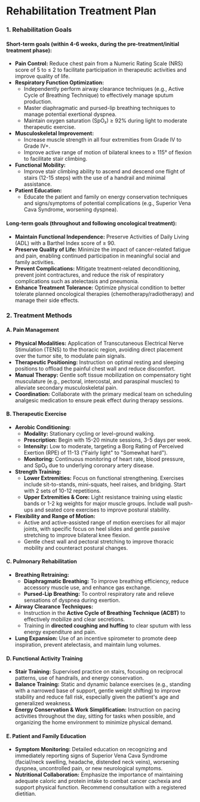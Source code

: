 # Rehabilitation Treatment Plan

### 1. Rehabilitation Goals

#### Short-term goals (within 4-6 weeks, during the pre-treatment/initial treatment phase):
*   **Pain Control:** Reduce chest pain from a Numeric Rating Scale (NRS) score of 5 to ≤ 2 to facilitate participation in therapeutic activities and improve quality of life.
*   **Respiratory Function Optimization:**
    *   Independently perform airway clearance techniques (e.g., Active Cycle of Breathing Technique) to effectively manage sputum production.
    *   Master diaphragmatic and pursed-lip breathing techniques to manage potential exertional dyspnea.
    *   Maintain oxygen saturation (SpO₂) ≥ 92% during light to moderate therapeutic exercise.
*   **Musculoskeletal Improvement:**
    *   Increase muscle strength in all four extremities from Grade IV to Grade IV+.
    *   Improve active range of motion of bilateral knees to ≥ 115° of flexion to facilitate stair climbing.
*   **Functional Mobility:**
    *   Improve stair climbing ability to ascend and descend one flight of stairs (12-15 steps) with the use of a handrail and minimal assistance.
*   **Patient Education:**
    *   Educate the patient and family on energy conservation techniques and signs/symptoms of potential complications (e.g., Superior Vena Cava Syndrome, worsening dyspnea).

#### Long-term goals (throughout and following oncological treatment):
*   **Maintain Functional Independence:** Preserve Activities of Daily Living (ADL) with a Barthel Index score of ≥ 90.
*   **Preserve Quality of Life:** Minimize the impact of cancer-related fatigue and pain, enabling continued participation in meaningful social and family activities.
*   **Prevent Complications:** Mitigate treatment-related deconditioning, prevent joint contractures, and reduce the risk of respiratory complications such as atelectasis and pneumonia.
*   **Enhance Treatment Tolerance:** Optimize physical condition to better tolerate planned oncological therapies (chemotherapy/radiotherapy) and manage their side effects.

### 2. Treatment Methods

#### A. Pain Management
*   **Physical Modalities:** Application of Transcutaneous Electrical Nerve Stimulation (TENS) to the thoracic region, avoiding direct placement over the tumor site, to modulate pain signals.
*   **Therapeutic Positioning:** Instruction on optimal resting and sleeping positions to offload the painful chest wall and reduce discomfort.
*   **Manual Therapy:** Gentle soft tissue mobilization on compensatory tight musculature (e.g., pectoral, intercostal, and paraspinal muscles) to alleviate secondary musculoskeletal pain.
*   **Coordination:** Collaborate with the primary medical team on scheduling analgesic medication to ensure peak effect during therapy sessions.

#### B. Therapeutic Exercise
*   **Aerobic Conditioning:**
    *   **Modality:** Stationary cycling or level-ground walking.
    *   **Prescription:** Begin with 15-20 minute sessions, 3-5 days per week.
    *   **Intensity:** Low to moderate, targeting a Borg Rating of Perceived Exertion (RPE) of 11-13 ("Fairly light" to "Somewhat hard").
    *   **Monitoring:** Continuous monitoring of heart rate, blood pressure, and SpO₂ due to underlying coronary artery disease.
*   **Strength Training:**
    *   **Lower Extremities:** Focus on functional strengthening. Exercises include sit-to-stands, mini-squats, heel raises, and bridging. Start with 2 sets of 10-12 repetitions.
    *   **Upper Extremities & Core:** Light resistance training using elastic bands or 1-2 kg weights for major muscle groups. Include wall push-ups and seated core exercises to improve postural stability.
*   **Flexibility and Range of Motion:**
    *   Active and active-assisted range of motion exercises for all major joints, with specific focus on heel slides and gentle passive stretching to improve bilateral knee flexion.
    *   Gentle chest wall and pectoral stretching to improve thoracic mobility and counteract postural changes.

#### C. Pulmonary Rehabilitation
*   **Breathing Retraining:**
    *   **Diaphragmatic Breathing:** To improve breathing efficiency, reduce accessory muscle use, and enhance gas exchange.
    *   **Pursed-Lip Breathing:** To control respiratory rate and relieve sensations of dyspnea during exertion.
*   **Airway Clearance Techniques:**
    *   Instruction in the **Active Cycle of Breathing Technique (ACBT)** to effectively mobilize and clear secretions.
    *   Training in **directed coughing and huffing** to clear sputum with less energy expenditure and pain.
*   **Lung Expansion:** Use of an incentive spirometer to promote deep inspiration, prevent atelectasis, and maintain lung volumes.

#### D. Functional Activity Training
*   **Stair Training:** Supervised practice on stairs, focusing on reciprocal patterns, use of handrails, and energy conservation.
*   **Balance Training:** Static and dynamic balance exercises (e.g., standing with a narrowed base of support, gentle weight shifting) to improve stability and reduce fall risk, especially given the patient's age and generalized weakness.
*   **Energy Conservation & Work Simplification:** Instruction on pacing activities throughout the day, sitting for tasks when possible, and organizing the home environment to minimize physical demand.

#### E. Patient and Family Education
*   **Symptom Monitoring:** Detailed education on recognizing and immediately reporting signs of Superior Vena Cava Syndrome (facial/neck swelling, headache, distended neck veins), worsening dyspnea, uncontrolled pain, or new neurological symptoms.
*   **Nutritional Collaboration:** Emphasize the importance of maintaining adequate caloric and protein intake to combat cancer cachexia and support physical function. Recommend consultation with a registered dietitian.